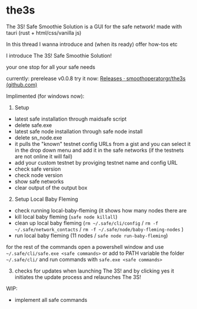 # the3s
The 3S! Safe Smoothie Solution is a GUI for the safe network! made with tauri (rust + html/css/vanilla js)

In this thread I wanna introduce and (when its ready) offer how-tos etc

I introduce The 3S! Safe Smoothie Solution!

your one stop for all your safe needs

currently: prerelease v0.0.8 try it now: [Releases · smoothoperatorgr/the3s (github.com)](https://github.com/smoothoperatorgr/the3s/releases)

Implimented (for windows now):

1. Setup
- latest safe installation through maidsafe script
- delete safe.exe
- latest safe node installation through safe node install
- delete sn_node.exe
- it pulls the "known" testnet config URLs from a gist and you can select it in the drop down menu and add it in the safe networks (if the testnets are not online it will fail)
- add your custom testnet by proviging testnet name and config URL
- check safe version
- check node version
- show safe networks
- clear output of the output box

2. Setup Local Baby Fleming
- check running local-baby-fleming (it shows how many nodes there are
- kill local baby fleming (`safe node killall`)
- clean up local baby fleming (`rm ~/.safe/cli/config` / `rm -f ~/.safe/network_contacts` / `rm -f ~/.safe/node/baby-fleming-nodes` )
- run local baby fleming (11 nodes / `safe node run-baby-fleming`)

for the rest of the commands open a powershell window and use `~/.safe/cli/safe.exe <safe commands>` or add to PATH variable the folder `~/.safe/cli/` and run commands with `safe.exe <safe commands>`

3. checks for updates when launching The 3S! and by clicking yes it initiates the update process and relaunches The 3S!

WIP:
- implement all safe commands
